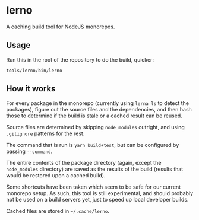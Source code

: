 lerno
=====

A caching build tool for NodeJS monorepos.

## Usage

Run this in the root of the repository to do the build, quicker:

```
tools/lerno/bin/lerno
```

## How it works

For every package in the monorepo (currently using `lerna ls` to detect the
packages), figure out the source files and the dependencies, and then hash those
to determine if the build is stale or a cached result can be reused.

Source files are determined by skipping `node_modules` outright, and
using `.gitignore` patterns for the rest.

The command that is run is `yarn build+test`, but can be configured
by passing `--command`.

The entire contents of the package directory (again, except the `node_modules`
directory) are saved as the results of the build (results that would be restored
upon a cached build).

Some shortcuts have been taken which seem to be safe for our current
monorepo setup. As such, this tool is still experimental, and should
probably not be used on a build servers yet, just to speed up local
developer builds.



Cached files are stored in `~/.cache/lerno`.
